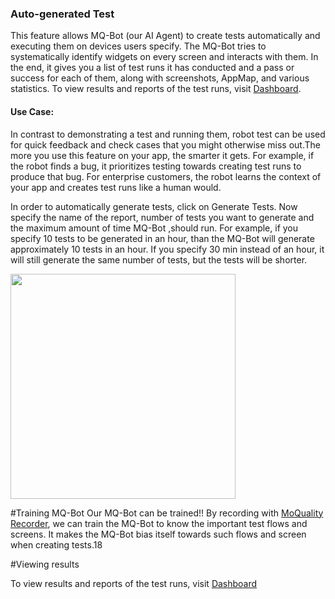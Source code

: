 
### Auto-generated Test

This feature allows MQ-Bot (our AI Agent) to create tests automatically and executing them on devices users specify.
The MQ-Bot tries to systematically identify widgets on every screen and interacts with them. In the end, it gives you a list of test runs it has conducted and a pass or success for each of them, along with screenshots, AppMap, and various statistics. To view results and reports of the test runs, visit  [Dashboard](getting-started/view-results).

#### Use Case:

In contrast to demonstrating a test and running them, robot test can be used for quick feedback and check cases that you might otherwise miss out.The more you use this feature on your app, the smarter it gets. For example, if the robot finds a bug, it prioritizes testing towards creating test runs to produce  that bug. For enterprise customers, the robot learns the context of your app and creates test runs like a human would.


 In order to automatically generate tests, click on Generate Tests.
Now specify the name of the report, number of tests you want to generate and the maximum
amount of time MQ-Bot ,should run. For example, if you specify 10 tests to be generated in an hour, than the MQ-Bot will generate approximately 10 tests in an hour. If you specify
30 min instead of an hour, it will still generate the same number of tests, but the
tests will be shorter.

<img src="../dashboard-img/8.png" height="360px" />

#Training MQ-Bot
Our MQ-Bot can be trained!! By recording with [MoQuality Recorder](getting-started/view-results), we can train the MQ-Bot to know the important
test flows and screens. It makes the MQ-Bot bias itself towards such flows and screen when creating tests.18 

#Viewing results

To view results and reports of the test runs, visit  [Dashboard](getting-started/view-results)
